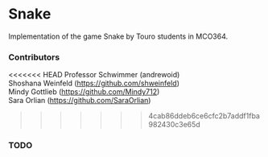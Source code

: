 # Snake
Implementation of the game Snake by Touro students in MCO364.

### Contributors
<<<<<<< HEAD
Professor Schwimmer (andrewoid)  
Shoshana Weinfeld (https://github.com/shweinfeld)   
Mindy Gottlieb (https://github.com/Mindy712)  
Sara Orlian (https://github.com/SaraOrlian)
>>>>>>> 4cab86ddeb6ce6cfc2b7addf1fba982430c3e65d

### TODO
